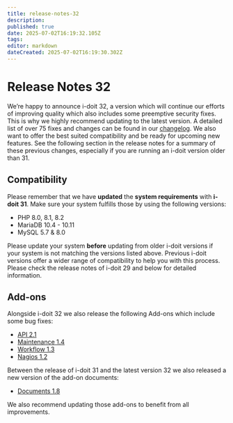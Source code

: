 ```yaml
---
title: release-notes-32
description: 
published: true
date: 2025-07-02T16:19:32.105Z
tags: 
editor: markdown
dateCreated: 2025-07-02T16:19:30.302Z
---
```


# Release Notes 32

We’re happy to announce i-doit 32, a version which will continue our efforts of improving quality which also includes some preemptive security fixes. This is why we highly recommend updating to the latest version. A detailed list of over 75 fixes and changes can be found in our [changelog](../changelogs/changelog-32.md).
We also want to offer the best suited compatibility and be ready for upcoming new features. See the following section in the release notes for a summary of these previous changes, especially if you are running an i-doit version older than 31.

## Compatibility

Please remember that we have **updated** the **system requirements** with **i-doit 31**. Make sure your system fulfills those by using the following versions:

-   PHP 8.0, 8.1, 8.2
-   MariaDB 10.4 - 10.11
-   MySQL 5.7 & 8.0

Please update your system **before** updating from older i-doit versions if your system is not matching the versions listed above.
Previous i-doit versions offer a wider range of compatibility to help you with this process. Please check the release notes of i-doit 29 and below for detailed information.

## Add-ons

Alongside i-doit 32 we also release the following Add-ons which include some bug fixes:

-   [API 2.1](../../i-doit-add-ons/api/index.md)
-   [Maintenance 1.4](../../i-doit-add-ons/maintenance.md)
-   [Workflow 1.3](../../i-doit-add-ons/workflow.md)
-   [Nagios 1.2](../../i-doit-add-ons/nagios.md)

Between the release of i-doit 31 and the latest version 32 we also released a new version of the add-on documents:

-   [Documents 1.8](../../i-doit-add-ons/documents/index.md)

We also recommend updating those add-ons to benefit from all improvements.
